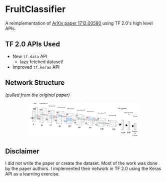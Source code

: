 # FruitClassifier

A reimplementation of [ArXiv paper 1712.00580](https://arxiv.org/abs/1712.00580) using TF 2.0's high level APIs.

## TF 2.0 APIs Used
- New `tf.data` API
    - lazy fetched dataset!
- Improved `tf.keras` API


## Network Structure
*(pulled from the original paper)*

<p align="center">
    <img width="70%" height="auto" src="./network-diagram.png">
</p>


## Disclaimer
I did not write the paper or create the dataset. Most of the work
was done by the paper authors. I implemented their network
in TF 2.0 using the Keras API as a learning exercise.